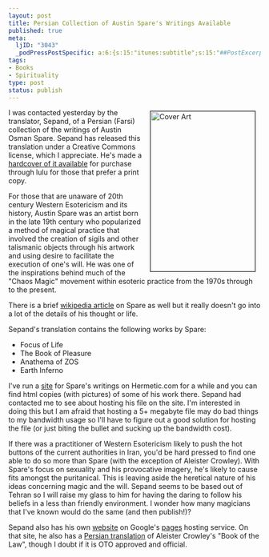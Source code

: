 ```yaml
--- 
layout: post
title: Persian Collection of Austin Spare's Writings Available
published: true
meta: 
  ljID: "3043"
  _podPressPostSpecific: a:6:{s:15:"itunes:subtitle";s:15:"##PostExcerpt##";s:14:"itunes:summary";s:15:"##PostExcerpt##";s:15:"itunes:keywords";s:17:"##WordPressCats##";s:13:"itunes:author";s:10:"##Global##";s:15:"itunes:explicit";s:7:"Default";s:12:"itunes:block";s:7:"Default";}
tags: 
- Books
- Spirituality
type: post
status: publish
---
```

<img src="http://www.arcanology.com/images/persian-spare.png" alt="Cover Art" align="right" border="1" height="320" hspace="10" vspace="5" width="209" />I was contacted yesterday by the translator, Sepand, of a Persian (Farsi) collection of the writings of Austin Osman Spare. Sepand has released this translation under a Creative Commons license, which I appreciate. He's made a <a href="http://www.lulu.com/content/1460497">hardcover of it available</a> for purchase through lulu for those that prefer a print copy.

For those that are unaware of 20th century Western Esotericism and its history, Austin Spare was an artist born in the late 19th century who popularized a method of magical practice that involved the creation of sigils and other talismanic objects through his artwork and using desire to facilitate the execution of one's will. He was one of the inspirations behind much of the "Chaos Magic" movement within esoteric practice from the 1970s through to the present.

There is a brief <a href="http://en.wikipedia.org/wiki/Austin_Spare">wikipedia article</a> on Spare as well but it really doesn't go into a lot of the details of his thought or life.

Sepand's translation contains the following works by Spare:
<ul>
	<li>Focus of Life</li>
	<li>The Book of Pleasure</li>
	<li>Anathema of ZOS</li>
	<li>Earth Inferno</li>
</ul>
I've run a <a href="http://www.hermetic.com/spare/">site</a> for Spare's writings on Hermetic.com for a while and you can find html copies (with pictures) of some of his work there. Sepand had contacted me to see about hosting his file on the site. I'm interested in doing this but I am afraid that hosting a 5+ megabyte file may do bad things to my bandwidth usage so I'll have to figure out a good solution for hosting the file (or just biting the bullet and sucking up the bandwidth cost).

If there was a practitioner of Western Esotericism likely to push the hot buttons of the current authorities in Iran, you'd be hard pressed to find one able to do so more than Spare (with the exception of Aleister Crowley). With Spare's focus on sexuality and his provocative imagery, he's likely to cause fits amongst the puritanical. This is leaving aside the heretical nature of his ideas concerning magic and the will. Sepand seems to be based out of Tehran so I will raise my glass to him for having the daring to follow his beliefs in a less than friendly environment. I wonder how many magicians that I've known would do the same (and then publish!)?

Sepand also has his own <a href="http://zepand.googlepages.com/">website</a> on Google's <a href="http://pages.google.com">pages</a> hosting service. On that site, he also has a <a href="http://zepand.googlepages.com/AleisterCrowleyBookoftheLaw-Farsi.pdf">Persian translation</a> of Aleister Crowley's "Book of the Law", though I doubt if it is OTO approved and official.
